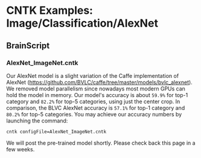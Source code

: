 # CNTK Examples: Image/Classification/AlexNet

## BrainScript

### AlexNet_ImageNet.cntk

Our AlexNet model is a slight variation of the Caffe implementation of AlexNet (https://github.com/BVLC/caffe/tree/master/models/bvlc_alexnet). We removed model parallelism since nowadays most modern GPUs can hold the model in memory. Our model's accuracy is about `59.9%` for top-1 category and `82.2%` for top-5 categories, using just the center crop. In comparison, the BLVC AlexNet accuracy is `57.1%` for top-1 category and `80.2%` for top-5 categories. You may achieve our accuracy numbers by launching the command:

`cntk configFile=AlexNet_ImageNet.cntk`

We will post the pre-trained model shortly. Please check back this page in a few weeks.
